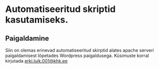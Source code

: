 # Automatiseeritud skriptid kasutamiseks.
## Paigaldamine
Siin on olemas erinevad automatiseeritud skirptid alates apache serveri paigaldamisest lõpetades Wordpress paigaldusega.
Küsimuste korral kirjutada erki.luik.001@khk.ee
